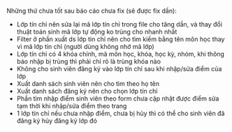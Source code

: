 Những thứ chưa tốt sau báo cáo chưa fix (sẽ được fix dần):
- Lớp tín chỉ nên sửa lại mã lớp tín chỉ trong file cho tăng dần, và thay đổi thuật toán sinh mã lớp tự động ko trùng cho nhanh nhất
- Filter ở phần xuất ds lớp tin chỉ nên cho tìm kiếm bằng tên môn học thay vì mã lớp tin chỉ (người dùng không nhớ mã lớp)
- Lớp tín chỉ có 4 khóa chính, mã môn học, khóa, học kỳ, nhóm, khi thông báo nhập bị trùng thì phải chỉ rõ là trùng khóa nào
- Không cho sinh viên đăng ký vào lớp tín chỉ sau khi nhập/sửa điểm của lớp
- Xuất danh sách sinh viên nên cho tìm theo họ tên
- Xuất danh sách đăng ký nên cho chọn lớp tín chỉ
- Phần tìm nhập điểm sinh viên theo form chưa cập nhật được điểm sửa tạm thời khi nhập/sửa điểm theo trang
- 1 lớp tín chỉ nếu chưa nhập điểm, chưa bị hủy thì có thể cho sinh viên đã đăng ký hủy đăng ký lớp đó